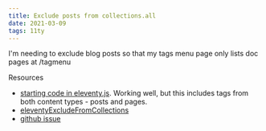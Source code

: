 ```yaml
---
title: Exclude posts from collections.all
date: 2021-03-09
tags: 11ty
---
```


I'm needing to exclude blog posts so that my tags menu page only lists doc pages at /tagmenu

Resources

-   [starting code in eleventy.js](https://github.com/11ty/eleventy/issues/927). Working well, but this includes tags from both content types - posts and pages.
-   [eleventyExcludeFromCollections](https://www.11ty.dev/docs/collections/#option-exclude-content-from-collections)
-   [github issue](https://github.com/GoogleChrome/web.dev/issues/2652)
